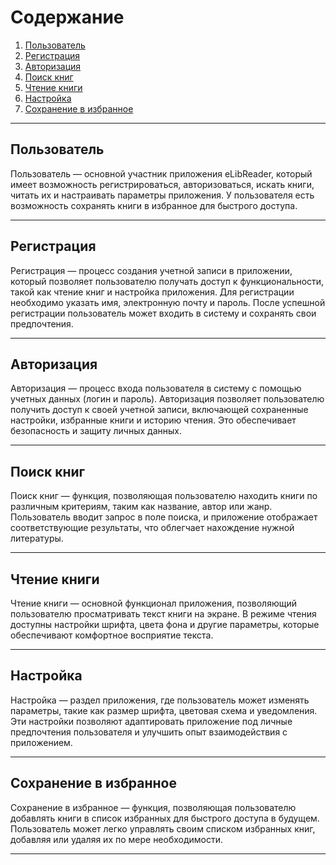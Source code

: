 
# Содержание

1. [Пользователь](#пользователь)
2. [Регистрация](#регистрация)
3. [Авторизация](#авторизация)
4. [Поиск книг](#поиск-книг)
5. [Чтение книги](#чтение-книги)
6. [Настройка](#настройка)
7. [Сохранение в избранное](#сохранение-в-избранное)

---

## Пользователь
Пользователь — основной участник приложения eLibReader, который имеет возможность регистрироваться, авторизоваться, искать книги, читать их и настраивать параметры приложения. У пользователя есть возможность сохранять книги в избранное для быстрого доступа.

---

## Регистрация
Регистрация — процесс создания учетной записи в приложении, который позволяет пользователю получать доступ к функциональности, такой как чтение книг и настройка приложения. Для регистрации необходимо указать имя, электронную почту и пароль. После успешной регистрации пользователь может входить в систему и сохранять свои предпочтения.

---

## Авторизация
Авторизация — процесс входа пользователя в систему с помощью учетных данных (логин и пароль). Авторизация позволяет пользователю получить доступ к своей учетной записи, включающей сохраненные настройки, избранные книги и историю чтения. Это обеспечивает безопасность и защиту личных данных.

---

## Поиск книг
Поиск книг — функция, позволяющая пользователю находить книги по различным критериям, таким как название, автор или жанр. Пользователь вводит запрос в поле поиска, и приложение отображает соответствующие результаты, что облегчает нахождение нужной литературы.

---

## Чтение книги
Чтение книги — основной функционал приложения, позволяющий пользователю просматривать текст книги на экране. В режиме чтения доступны настройки шрифта, цвета фона и другие параметры, которые обеспечивают комфортное восприятие текста.

---

## Настройка
Настройка — раздел приложения, где пользователь может изменять параметры, такие как размер шрифта, цветовая схема и уведомления. Эти настройки позволяют адаптировать приложение под личные предпочтения пользователя и улучшить опыт взаимодействия с приложением.

---

## Сохранение в избранное
Сохранение в избранное — функция, позволяющая пользователю добавлять книги в список избранных для быстрого доступа в будущем. Пользователь может легко управлять своим списком избранных книг, добавляя или удаляя их по мере необходимости.

---
